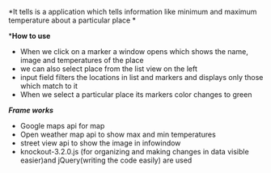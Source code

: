 *It tells is a application which tells information like minimum and maximum temperature about a particular place *

***How to use**
* When we  click on a marker a window opens which shows the name,  image and temperatures of the place
* we can also select place from the list view on the left
* input field filters the locations in list and markers and displays only those which match to it
* When we select a particular place its markers color changes to green

***Frame works***
* Google maps api for map
* Open weather map api to show max and min temperatures
* street view api to show the image in infowindow
* knockout-3.2.0.js (for organizing and making changes in data visible easier)and jQuery(writing the code easily) are used


